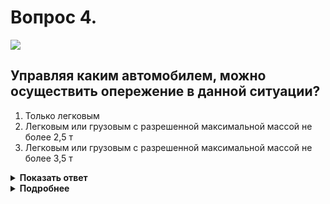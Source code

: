 # Вопрос 4.

![](https://s.drom.ru/i24227/pdd/tickets/2016/1542608855.jpg)

## Управляя каким автомобилем, можно осуществить опережение в данной ситуации?

1. Только легковым
2. Легковым или грузовым с разрешенной максимальной массой не более 2,5 т
3. Легковым или грузовым с разрешенной максимальной массой не более 3,5 т

<details>
<summary><b>Показать ответ</b></summary>
Правильный ответ: 3
</details>
<details>
<summary><b>Подробнее</b></summary>
На знаке 5.15.7 «Направление движения по полосам» изображён знак 3.4 «Движение грузовых автомобилей запрещено» без цифры на автомобиле. Этот знак в таком случае запрещает движение грузовых автомобилей с разрешённой максимальной массой более 3,5 т по левой полосе по ходу Вашего движения.
(«Дорожные знаки»)
</details>